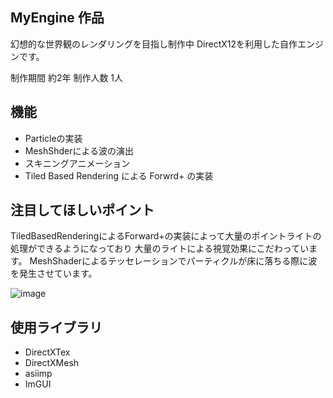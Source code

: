 ## MyEngine 作品

幻想的な世界観のレンダリングを目指し制作中
DirectX12を利用した自作エンジンです。

制作期間 約2年 制作人数 1人

## 機能

* Particleの実装
* MeshShderによる波の演出
* スキニングアニメーション
* Tiled Based Rendering による Forwrd+ の実装
  
## 注目してほしいポイント

TiledBasedRenderingによるForward+の実装によって大量のポイントライトの処理ができるようになっており
大量のライトによる視覚効果にこだわっています。
MeshShaderによるテッセレーションでパーティクルが床に落ちる際に波を発生させています。


  ![image](https://github.com/user-attachments/assets/59f0ae74-204f-4c64-b958-475d2b576c16)

  ## 使用ライブラリ
* DirectXTex
* DirectXMesh
* asiimp
* ImGUI




  

